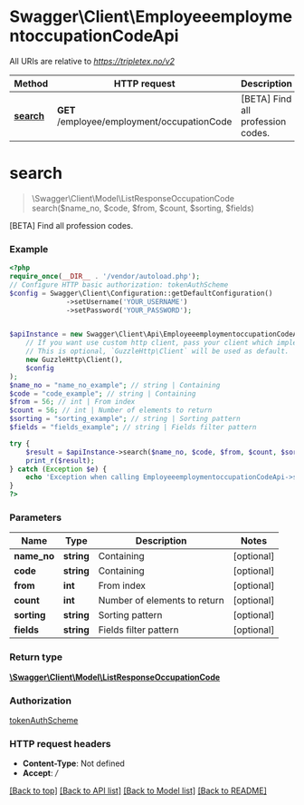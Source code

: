 # Swagger\Client\EmployeeemploymentoccupationCodeApi

All URIs are relative to *https://tripletex.no/v2*

Method | HTTP request | Description
------------- | ------------- | -------------
[**search**](EmployeeemploymentoccupationCodeApi.md#search) | **GET** /employee/employment/occupationCode | [BETA] Find all profession codes.

# **search**
> \Swagger\Client\Model\ListResponseOccupationCode search($name_no, $code, $from, $count, $sorting, $fields)

[BETA] Find all profession codes.

### Example
```php
<?php
require_once(__DIR__ . '/vendor/autoload.php');
// Configure HTTP basic authorization: tokenAuthScheme
$config = Swagger\Client\Configuration::getDefaultConfiguration()
              ->setUsername('YOUR_USERNAME')
              ->setPassword('YOUR_PASSWORD');


$apiInstance = new Swagger\Client\Api\EmployeeemploymentoccupationCodeApi(
    // If you want use custom http client, pass your client which implements `GuzzleHttp\ClientInterface`.
    // This is optional, `GuzzleHttp\Client` will be used as default.
    new GuzzleHttp\Client(),
    $config
);
$name_no = "name_no_example"; // string | Containing
$code = "code_example"; // string | Containing
$from = 56; // int | From index
$count = 56; // int | Number of elements to return
$sorting = "sorting_example"; // string | Sorting pattern
$fields = "fields_example"; // string | Fields filter pattern

try {
    $result = $apiInstance->search($name_no, $code, $from, $count, $sorting, $fields);
    print_r($result);
} catch (Exception $e) {
    echo 'Exception when calling EmployeeemploymentoccupationCodeApi->search: ', $e->getMessage(), PHP_EOL;
}
?>
```

### Parameters

Name | Type | Description  | Notes
------------- | ------------- | ------------- | -------------
 **name_no** | **string**| Containing | [optional]
 **code** | **string**| Containing | [optional]
 **from** | **int**| From index | [optional]
 **count** | **int**| Number of elements to return | [optional]
 **sorting** | **string**| Sorting pattern | [optional]
 **fields** | **string**| Fields filter pattern | [optional]

### Return type

[**\Swagger\Client\Model\ListResponseOccupationCode**](../Model/ListResponseOccupationCode.md)

### Authorization

[tokenAuthScheme](../../README.md#tokenAuthScheme)

### HTTP request headers

 - **Content-Type**: Not defined
 - **Accept**: */*

[[Back to top]](#) [[Back to API list]](../../README.md#documentation-for-api-endpoints) [[Back to Model list]](../../README.md#documentation-for-models) [[Back to README]](../../README.md)

